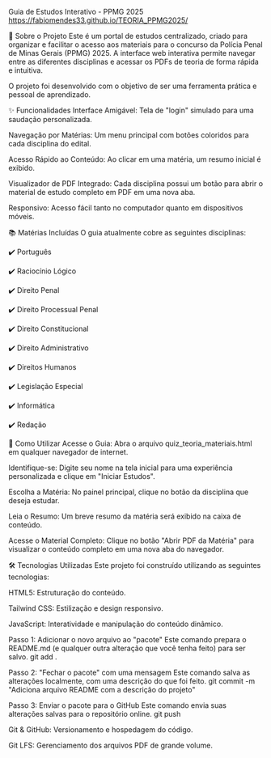 Guia de Estudos Interativo - PPMG 2025
https://fabiomendes33.github.io/TEORIA_PPMG2025/

🎯 Sobre o Projeto
Este é um portal de estudos centralizado, criado para organizar e facilitar o acesso aos materiais para o concurso da Polícia Penal de Minas Gerais (PPMG) 2025. A interface web interativa permite navegar entre as diferentes disciplinas e acessar os PDFs de teoria de forma rápida e intuitiva.

O projeto foi desenvolvido com o objetivo de ser uma ferramenta prática e pessoal de aprendizado.

✨ Funcionalidades
Interface Amigável: Tela de "login" simulado para uma saudação personalizada.

Navegação por Matérias: Um menu principal com botões coloridos para cada disciplina do edital.

Acesso Rápido ao Conteúdo: Ao clicar em uma matéria, um resumo inicial é exibido.

Visualizador de PDF Integrado: Cada disciplina possui um botão para abrir o material de estudo completo em PDF em uma nova aba.

Responsivo: Acesso fácil tanto no computador quanto em dispositivos móveis.

📚 Matérias Incluídas
O guia atualmente cobre as seguintes disciplinas:

✔️ Português

✔️ Raciocínio Lógico

✔️ Direito Penal

✔️ Direito Processual Penal

✔️ Direito Constitucional

✔️ Direito Administrativo

✔️ Direitos Humanos

✔️ Legislação Especial

✔️ Informática

✔️ Redação

🚀 Como Utilizar
Acesse o Guia: Abra o arquivo quiz_teoria_materiais.html em qualquer navegador de internet.

Identifique-se: Digite seu nome na tela inicial para uma experiência personalizada e clique em "Iniciar Estudos".

Escolha a Matéria: No painel principal, clique no botão da disciplina que deseja estudar.

Leia o Resumo: Um breve resumo da matéria será exibido na caixa de conteúdo.

Acesse o Material Completo: Clique no botão "Abrir PDF da Matéria" para visualizar o conteúdo completo em uma nova aba do navegador.

🛠️ Tecnologias Utilizadas
Este projeto foi construído utilizando as seguintes tecnologias:

HTML5: Estruturação do conteúdo.

Tailwind CSS: Estilização e design responsivo.

JavaScript: Interatividade e manipulação do conteúdo dinâmico.

Passo 1: Adicionar o novo arquivo ao "pacote"
Este comando prepara o README.md (e qualquer outra alteração que você tenha feito) para ser salvo.
git add .

Passo 2: "Fechar o pacote" com uma mensagem
Este comando salva as alterações localmente, com uma descrição do que foi feito.
git commit -m "Adiciona arquivo README com a descrição do projeto"

Passo 3: Enviar o pacote para o GitHub
Este comando envia suas alterações salvas para o repositório online.
git push

Git & GitHub: Versionamento e hospedagem do código.

Git LFS: Gerenciamento dos arquivos PDF de grande volume.

